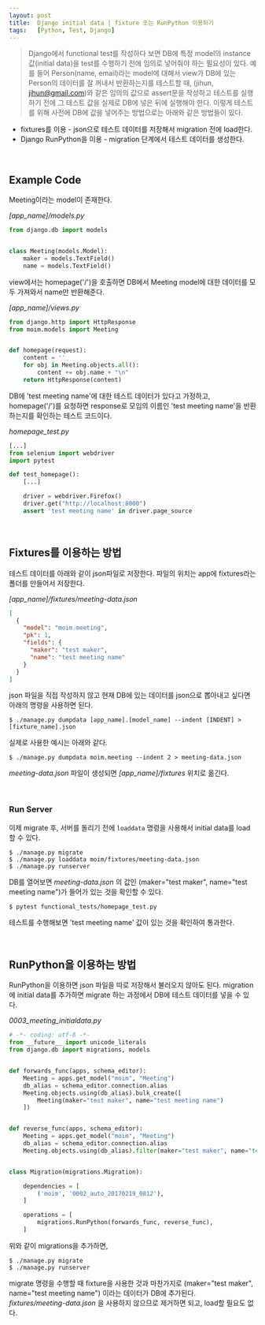 ```yaml
---
layout: post
title:  Django initial data | fixture 또는 RunPython 이용하기
tags:   [Python, Test, Django]
---
```


> Django에서 functional test를 작성하다 보면 DB에 특정 model의 instance값(initial data)을 test를 수행하기 전에 임의로 넣어줘야 하는 필요성이 있다. 예를 들어 Person(name, email)라는 model에 대해서 view가 DB에 있는 Person의 데이터를 잘 꺼내서 반환하는지를 테스트할 때, (jihun, jihun@gmail.com)와 같은 임의의 값으로 assert문을 작성하고 테스트를 실행하기 전에 그  테스트 값을 실제로 DB에 넣은 뒤에 실행해야 한다. 이렇게 테스트를 위해 사전에 DB에 값을 넣어주는 방법으로는 아래와 같은 방법들이 있다.  
- fixtures를 이용 - json으로 테스트 데이터를 저장해서 migration 전에 load한다.  
- Django RunPython을 이용 - migration 단계에서 테스트 데이터를 생성한다.  

<br/>  

## Example Code  

Meeting이라는 model이 존재한다.  

_[app_name]/models.py_   

```python
from django.db import models


class Meeting(models.Model):
    maker = models.TextField()
    name = models.TextField()
```  

view에서는 homepage('/')을 호출하면 DB에서 Meeting model에 대한 데이터를 모두 가져와서 name만 반환해준다.  

_[app_name]/views.py_   

```python
from django.http import HttpResponse
from moim.models import Meeting


def homepage(request):
    content = ''
    for obj in Meeting.objects.all():
        content += obj.name + "\n"
    return HttpResponse(content)
```  

DB에 'test meeting name'에 대한 테스트 데이터가 있다고 가정하고, homepage('/')를 요청하면 response로 모임의 이름인 'test meeting name'을 반환하는지를 확인하는 테스트 코드이다.

_homepage_test.py_  

```python
[...]
from selenium import webdriver
import pytest

def test_homepage():
    [...]

    driver = webdriver.Firefox()
    driver.get("http://localhost:8000")
    assert 'test meeting name' in driver.page_source
```   

<br/>  

## Fixtures를 이용하는 방법  

테스트 데이터를 아래와 같이 json파일로 저장한다. 파일의 위치는 app에 fixtures라는 폴더를 만들어서 저장한다.  

_[app_name]/fixtures/meeting-data.json_  

```json
[
  {
    "model": "moim.meeting",
    "pk": 1,
    "fields": {
      "maker": "test maker",
      "name": "test meeting name"
    }
  }
]
```  

json 파일을 직접 작성하지 않고 현재 DB에 있는 데이터를 json으로 뽑아내고 싶다면 아래의 명령을 사용하면 된다.  

```
$ ./manage.py dumpdata [app_name].[model_name] --indent [INDENT] > [fixture_name].json
```  

실제로 사용한 예시는 아래와 같다.  

```
$ ./manage.py dumpdata moim.meeting --indent 2 > meeting-data.json
```  

_meeting-data.json_ 파일이 생성되면 _[app_name]/fixtures_ 위치로 옮긴다.  

<br/>  

### Run Server

이제 migrate 후, 서버를 돌리기 전에 `loaddata` 명령을 사용해서 initial data를 load 할 수 있다.  

```
$ ./manage.py migrate
$ ./manage.py loaddata moim/fixtures/meeting-data.json
$ ./manage.py runserver
```   

DB를 열어보면 _meeting-data.json_ 의 값인 (maker="test maker", name="test meeting name")가 들어가 있는 것을 확인할 수 있다.  

```
$ pytest functional_tests/homepage_test.py
```  

테스트를 수행해보면 'test meeting name' 값이 있는 것을 확인하여 통과한다.   

<br/>  

## RunPython을 이용하는 방법  

RunPython을 이용하면 json 파일을 따로 저장해서 불러오지 않아도 된다. migration에 initial data를 추가하면 migrate 하는 과정에서 DB에 테스트 데이터를 넣을 수 있다.  

_0003_meeting_initialdata.py_  

```python
# -*- coding: utf-8 -*- 
from __future__ import unicode_literals
from django.db import migrations, models


def forwards_func(apps, schema_editor):
    Meeting = apps.get_model("moim", "Meeting")
    db_alias = schema_editor.connection.alias
    Meeting.objects.using(db_alias).bulk_create([
        Meeting(maker="test maker", name="test meeting name")
    ])


def reverse_func(apps, schema_editor):
    Meeting = apps.get_model("moim", "Meeting")
    db_alias = schema_editor.connection.alias
    Meeting.objects.using(db_alias).filter(maker="test maker", name="test meeting name").delete()


class Migration(migrations.Migration):

    dependencies = [
        ('moim', '0002_auto_20170219_0812'),
    ]

    operations = [
        migrations.RunPython(forwards_func, reverse_func),
    ]
```  

위와 같이 migrations을 추가하면,  

```
$ ./manage.py migrate
$ ./manage.py runserver
```   

migrate 명령을 수행할 때 fixture을 사용한 것과 마찬가지로 (maker="test maker", name="test meeting name") 이라는 데이터가 DB에 추가된다.  
_fixtures/meeting-data.json_ 을 사용하지 않으므로 제거하면 되고, load할 필요도 없다.   
